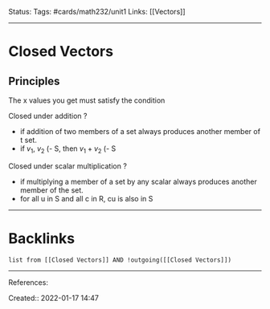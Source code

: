 Status: 
Tags: #cards/math232/unit1 
Links: [[Vectors]]
___
# Closed Vectors
## Principles
The x values you get must satisfy the condition

Closed under addition
?
- if addition of two members of a set always produces another member of t
 set. 
 - if $v_1$, $v_2$ (- S, then $v_1 + v_2$ (- S
<!--SR:!2022-04-27,55,190-->

Closed under scalar multiplication
?
- if multiplying a member of a set by any scalar always produces another member of the set. 
- for all u in S and all c in R, cu is also in S 
<!--SR:!2022-02-12,5,170-->


___
# Backlinks
```dataview
list from [[Closed Vectors]] AND !outgoing([[Closed Vectors]])
```
___
References:

Created:: 2022-01-17 14:47
